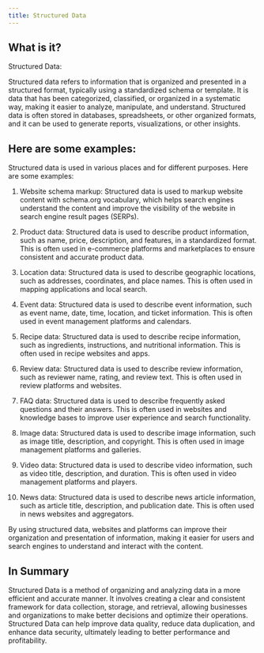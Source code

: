 ```yaml
---
title: Structured Data
---
```




## What is it?

Structured Data:

Structured data refers to information that is organized and presented in a structured format, typically using a standardized schema or template. It is data that has been categorized, classified, or organized in a systematic way, making it easier to analyze, manipulate, and understand. Structured data is often stored in databases, spreadsheets, or other organized formats, and it can be used to generate reports, visualizations, or other insights.

## Here are some examples:

Structured data is used in various places and for different purposes. Here are some examples:

1. Website schema markup: Structured data is used to markup website content with schema.org vocabulary, which helps search engines understand the content and improve the visibility of the website in search engine result pages (SERPs).

2. Product data: Structured data is used to describe product information, such as name, price, description, and features, in a standardized format. This is often used in e-commerce platforms and marketplaces to ensure consistent and accurate product data.

3. Location data: Structured data is used to describe geographic locations, such as addresses, coordinates, and place names. This is often used in mapping applications and local search.

4. Event data: Structured data is used to describe event information, such as event name, date, time, location, and ticket information. This is often used in event management platforms and calendars.

5. Recipe data: Structured data is used to describe recipe information, such as ingredients, instructions, and nutritional information. This is often used in recipe websites and apps.

6. Review data: Structured data is used to describe review information, such as reviewer name, rating, and review text. This is often used in review platforms and websites.

7. FAQ data: Structured data is used to describe frequently asked questions and their answers. This is often used in websites and knowledge bases to improve user experience and search functionality.

8. Image data: Structured data is used to describe image information, such as image title, description, and copyright. This is often used in image management platforms and galleries.

9. Video data: Structured data is used to describe video information, such as video title, description, and duration. This is often used in video management platforms and players.

10. News data: Structured data is used to describe news article information, such as article title, description, and publication date. This is often used in news websites and aggregators.

By using structured data, websites and platforms can improve their organization and presentation of information, making it easier for users and search engines to understand and interact with the content.

## In Summary

Structured Data is a method of organizing and analyzing data in a more efficient and accurate manner. It involves creating a clear and consistent framework for data collection, storage, and retrieval, allowing businesses and organizations to make better decisions and optimize their operations. Structured Data can help improve data quality, reduce data duplication, and enhance data security, ultimately leading to better performance and profitability.